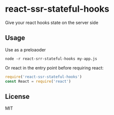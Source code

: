 # react-ssr-stateful-hooks

Give your react hooks state on the server side


## Usage

Use as a preloaoder

```shh
node -r react-srr-stateful-hooks my-app.js
```

Or react in the entry point before requiring react:

```js
require('react-ssr-stateful-hooks')
const React = require('react')
```

## License

MIT